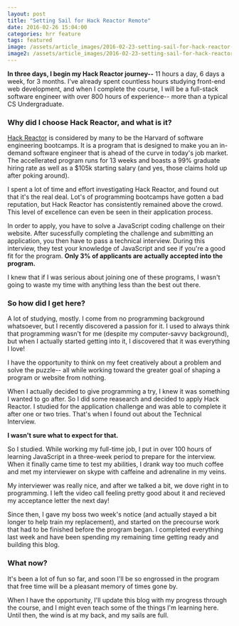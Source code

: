 ```yaml
---
layout: post
title: "Setting Sail for Hack Reactor Remote"
date: 2016-02-26 15:04:00
categories: hrr feature
tags: featured
image: /assets/article_images/2016-02-23-setting-sail-for-hack-reactor-remote/setting-sail.jpg
image2: /assets/article_images/2016-02-23-setting-sail-for-hack-reactor-remote/setting-sail-mobile.jpg
---   
```


**In three days, I begin my Hack Reactor journey--**
11 hours a day, 6 days a week, for 3 months. I've already spent countless hours studying front-end web development, and when I complete the course, I will be a full-stack software engineer with over 800 hours of experience-- more than a typical CS Undergraduate.  

### Why did I choose Hack Reactor, and what is it?

[Hack Reactor](http://www.hackreactor.com/) is considered by many to be the Harvard of software engineering bootcamps. It is a program that is designed to make you an in-demand software engineer that is ahead of the curve in today's job market. The accellerated program runs for 13 weeks and boasts a 99% graduate hiring rate as well as a $105k starting salary (and yes, those claims hold up after poking around).

I spent a lot of time and effort investigating Hack Reactor, and found out that it's the real deal. Lot's of programming bootcamps have gotten a bad reputation, but Hack Reactor has consistently remained above the crowd. This level of excellence can even be seen in their application process.

In order to apply, you have to solve a JavaScript coding challenge on their website. After sucessfully completing the challenge and submitting an application, you then have to pass a technical interview. During this interview, they test your knowledge of JavaScript and see if you're a good fit for the program. **Only 3% of applicants are actually accepted into the program.**

I knew that if I was serious about joining one of these programs, I wasn't going to waste my time with anything less than the best out there.

### So how did I get here?  

A lot of studying, mostly. I come from no programming background whatsoever, but I recently discovered a passion for it. I used to always think that programming wasn't for me (despite my computer-savvy background), but when I actually started getting into it, I discovered that it was everything I love!

I have the opportunity to think on my feet creatively about a problem and solve the puzzle-- all while working toward the greater goal of shaping a program or website from nothing.  

When I actually decided to give programming a try, I knew it was something I wanted to go after. So I did some reasearch and decided to apply Hack Reactor. I studied for the application challenge and was able to complete it after one or two tries. That's when I found out about the Technical Interview.  

**I wasn't sure what to expect for that.**  

So I studied. While working my full-time job, I put in over 100 hours of learning JavaScript in a three-week period to prepare for the interview. When it finally came time to test my abilities, I drank way too much coffee and met my interviewer on skype with caffeine and adrenaline in my veins.

My interviewer was really nice, and after we talked a bit, we dove right in to programming. I left the video call feeling pretty good about it and recieved my acceptance letter the next day!  

Since then, I gave my boss two week's notice (and actually stayed a bit longer to help train my replacement), and started on the precourse work that had to be finished before the program began. I completed everything last week and have been spending my remaining time getting ready and building this blog.

### What now?  

It's been a lot of fun so far, and soon I'll be so engrossed in the program that free time will be a pleasant memory of times gone by.

When I have the opportunity, I'll update this blog with my progress through the course, and I might even teach some of the things I'm learning here. Until then, the wind is at my back, and my sails are full.  
